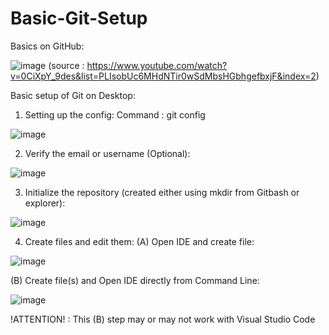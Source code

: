 # Basic-Git-Setup
Basics on GitHub:

![image](https://github.com/praveen-kishore-pragya/Basic-Git-Setup/assets/72307064/a294cde0-884a-4cd9-ae38-833d6c54b3d4)
(source : https://www.youtube.com/watch?v=0CiXpY_9des&list=PLIsobUc6MHdNTir0wSdMbsHGbhgefbxjF&index=2)

Basic setup of Git on Desktop:
1. Setting up the config:
Command : git config

![image](https://github.com/praveen-kishore-pragya/Basic-Git-Setup/assets/72307064/27bf82b3-ef9a-47ac-aa01-9c3a41ed8437)

2. Verify the email or username (Optional):

![image](https://github.com/praveen-kishore-pragya/Basic-Git-Setup/assets/72307064/096dd783-ada4-4ab1-8efe-852b163ec8bd)

3. Initialize the repository (created either using mkdir from Gitbash or explorer):

![image](https://github.com/praveen-kishore-pragya/Basic-Git-Setup/assets/72307064/25820b16-d5db-413b-98b3-72d1cd5dd0ae)

4. Create files and edit them:
(A) Open IDE and create file:

![image](https://github.com/praveen-kishore-pragya/Basic-Git-Setup/assets/72307064/b9f27d47-8ae0-4645-a42a-9bd4b5eda2d9)

(B) Create file(s) and Open IDE directly from Command Line:

![image](https://github.com/praveen-kishore-pragya/Basic-Git-Setup/assets/72307064/d7fc2d2a-2dd8-45cb-8035-be0de5a7a2ec)

!ATTENTION! : This (B) step may or may not work with Visual Studio Code
